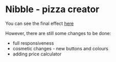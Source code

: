 # Nibble - pizza creator

You can see the final effect [here](https://keikeu.github.io/Nibble/)

However, there are still some changes to be done:
* full responsiveness
* cosmetic changes - new buttons and colours
* adding price calculator
